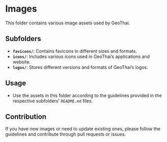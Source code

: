 # Images

This folder contains various image assets used by GeoThai.

## Subfolders

- **`favicons/`**: Contains favicons in different sizes and formats.
- **`icons/`**: Includes various icons used in GeoThai’s applications and website.
- **`logos/`**: Stores different versions and formats of GeoThai’s logos.

## Usage

- Use the assets in this folder according to the guidelines provided in the respective subfolders' `README.md` files.

## Contribution

If you have new images or need to update existing ones, please follow the guidelines and contribute through pull requests or issues.

